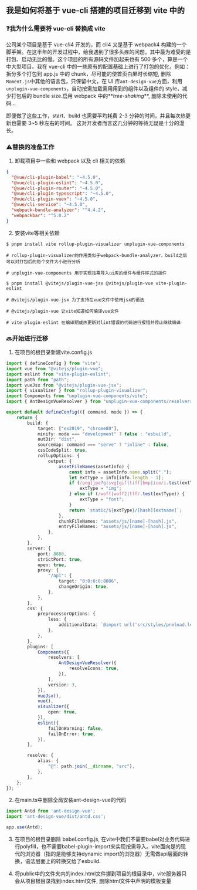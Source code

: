 ## 我是如何将基于 vue-cli 搭建的项目迁移到 vite 中的

### ❓我为什么需要将 vue-cli 替换成 vite

公司某个项目是基于 vue-cli4 开发的，而 cli4 又是基于 webpack4 构建的一个脚手架。在这半年的开发过程中，给我遇到了很多头疼的问题，其中最为难受的是打包、启动无比的慢。这个项目的所有源码文件加起来也有 500 多个，算是一个中大型项目。我在 vue-cli 中的一些原有的配置基础上进行了打包的优化，例如：拆分多个打包到 app.js 中的 chunk，尽可能的使首页白屏时长缩短, 删除`Moment.js`中其他的语言包，只保留中文，在 UI 库`ant-design-vue`方面，利用`unplugin-vue-components`，自动按需加载需用用到的组件以及组件的 style，减少打包后的 bundle size.启用 webpack 中的**_tree-shaking_**, 删除未使用的代码...

即便做了这些工作，start、build 也需要平均耗费 2-3 分钟的时间，并且每次热更新也需要 3~5 秒左右的时间。 这对开发者而言这几分钟的等待无疑是十分的漫长。

### ⚠️替换的准备工作

1. 卸载项目中一些和 webpack 以及 cli 相关的依赖

```json
{
  "@vue/cli-plugin-babel": "~4.5.0",
  "@vue/cli-plugin-eslint": "~4.5.0",
  "@vue/cli-plugin-router": "~4.5.0",
  "@vue/cli-plugin-typescript": "~4.5.0",
  "@vue/cli-plugin-vuex": "~4.5.0",
  "@vue/cli-service": "~4.5.0",
  "webpack-bundle-analyzer": "^4.4.2",
  "webpackbar": "^5.0.2"
}
```

2. 安装vite等相关依赖

```shell
$ pnpm install vite rollup-plugin-visualizer unplugin-vue-components

# rollup-plugin-visualizer的作用类似于webpack-bundle-analyzer，build之后可以对打包后的每个文件大小进行分析

# unplugin-vue-components 用于实现按需导入ui库的组件与组件样式的插件

$ pnpm install @vitejs/plugin-vue-jsx @vitejs/plugin-vue vite-plugin-eslint

# @vitejs/plugin-vue-jsx 为了支持在vue文件中使用jsx的语法

# @vitejs/plugin-vue 让vite知道如何编译vue文件

# vite-plugin-eslint 在编译期或热更新对lint错误的代码进行报错并停止继续编译
```


### 🔜开始进行迁移

1. 在项目的根目录新建vite.config.js

```ts
import { defineConfig } from "vite";
import vue from "@vitejs/plugin-vue";
import eslint from "vite-plugin-eslint";
import path from "path";
import vueJsx from "@vitejs/plugin-vue-jsx";
import { visualizer } from "rollup-plugin-visualizer";
import Components from "unplugin-vue-components/vite";
import { AntDesignVueResolver } from "unplugin-vue-components/resolvers";

export default defineConfig(({ command, mode }) => {
    return {
        build: {
            target: ["es2019", "chrome80"],
            minify: mode === "development" ? false : "esbuild",
            outDir: "dist",
            sourcemap: command === "serve" ? "inline" : false,
            cssCodeSplit: true,
            rollupOptions: {
                output: {
                    assetFileNames(assetInfo) {
                        const info = assetInfo.name.split(".");
                        let extType = info[info.length - 1];
                        if (/png|jpe?g|svg|gif|tiff|bmp|ico/i.test(extType)) {
                            extType = "img";
                        } else if (/woff|woff2|tff/.test(extType)) {
                            extType = "font";
                        }
                        return `static/${extType}/[hash][extname]`;
                    },
                    chunkFileNames: "assets/js/[name]-[hash].js",
                    entryFileNames: "assets/js/[name]-[hash].js",
                },
            },
        },
        server: {
            port: 8080,
            strictPort: true,
            open: true,
            proxy: {
                "/api": {
                    target: "0:0:0:0:8086",
                    changeOrigin: true,
                },
            },
        },
        css: {
            preprocessorOptions: {
                less: {
                    additionalData: `@import url('src/styles/preload.less');`,
                },
            },
        },
        plugins: [
            Components({
                resolvers: [
                    AntDesignVueResolver({
                        resolveIcons: true,
                    }),
                ],
                version: 3,
            }),
            vueJsx(),
            vue(),
            visualizer({
                open: true,
            }),
            eslint({
                failOnWarning: false,
                failOnError: true,
            }),
        ],

        resolve: {
            alias: {
                "@": path.join(__dirname, "src"),
            },
        },
    };
});

```


2. 在main.ts中删除全局安装ant-design-vue的代码

```ts {1,2, 4}
import Antd from 'ant-design-vue';
import 'ant-design-vue/dist/antd.css';

app.use(Antd);
```

3. 在项目的根目录删除 babel.config.js, 在vite中我们不需要babel对业务代码进行polyfill，也不需要babel-plugin-import来实现按需导入。vite面向是的现代的浏览器（指的是能够支持dynamic import的浏览器）无需做api层面的转换，语法层面上的转换交给了esbuild.

4. 将public中的文件夹内的index.html文件挪到项目的根目录中，vite服务器只会从项目根目录找到index.html文件, 删除html文件中声明的模板变量
